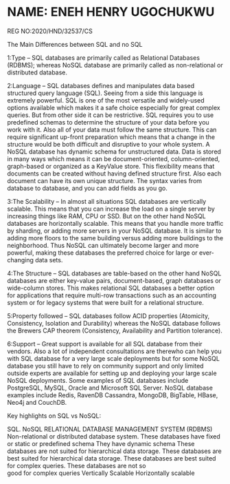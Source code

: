 # NAME: ENEH HENRY UGOCHUKWU 
REG NO:2020/HND/32537/CS



The Main Differences between SQL and no SQL 

1:Type – 
SQL databases are primarily called as Relational Databases (RDBMS); whereas NoSQL database are primarily called as non-relational or distributed database. 
 

2:Language – 
SQL databases defines and manipulates data based structured query language (SQL). Seeing from a side this language is extremely powerful. SQL is one of the most versatile and widely-used options available which makes it a safe choice especially for great complex queries. But from other side it can be restrictive. SQL requires you to use predefined schemas to determine the structure of your data before you work with it. Also all of your data must follow the same structure. This can require significant up-front preparation which means that a change in the structure would be both difficult and disruptive to your whole system. 
A NoSQL database has dynamic schema for unstructured data. Data is stored in many ways which means it can be document-oriented, column-oriented, graph-based or organized as a KeyValue store. This flexibility means that documents can be created without having defined structure first. Also each document can have its own unique structure. The syntax varies from database to database, and you can add fields as you go. 

 

3:The Scalability – 
In almost all situations SQL databases are vertically scalable. This means that you can increase the load on a single server by increasing things like RAM, CPU or SSD. But on the other hand NoSQL databases are horizontally scalable. This means that you handle more traffic by sharding, or adding more servers in your NoSQL database. It is similar to adding more floors to the same building versus adding more buildings to the neighborhood. Thus NoSQL can ultimately become larger and more powerful, making these databases the preferred choice for large or ever-changing data sets. 
 

4:The Structure – 
SQL databases are table-based on the other hand NoSQL databases are either key-value pairs, document-based, graph databases or wide-column stores. This makes relational SQL databases a better option for applications that require multi-row transactions such as an accounting system or for legacy systems that were built for a relational structure. 
 

5:Property followed – 
SQL databases follow ACID properties (Atomicity, Consistency, Isolation and Durability) whereas the NoSQL database follows the Brewers CAP theorem (Consistency, Availability and Partition tolerance). 
 

6:Support – 
Great support is available for all SQL database from their vendors. Also a lot of independent consultations are therewho can help you with SQL database for a very large scale deployments but for some NoSQL database you still have to rely on community support and only limited outside experts are available for setting up and deploying your large scale NoSQL deployments. 
Some examples of SQL databases include PostgreSQL, MySQL, Oracle and Microsoft SQL Server. NoSQL database examples include Redis, RavenDB Cassandra, MongoDB, BigTable, HBase, Neo4j and CouchDB. 

 

Key highlights on SQL vs NoSQL: 
 

SQL.                                                                                                 	NoSQL
RELATIONAL DATABASE MANAGEMENT SYSTEM (RDBMS)	Non-relational or distributed database system.
These databases have fixed or static or predefined schema	They have dynamic schema
These databases are not suited for hierarchical data storage.	These databases are best suited for hierarchical data storage.
These databases are best suited for complex queries.                      	These databases are not so    
                                                                                                                      good for complex queries
Vertically Scalable	                                                                                   Horizontally scalable
